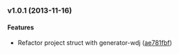<a name="v1.0.1"></a>
### v1.0.1 (2013-11-16)


#### Features

* Refactor project struct with generator-wdj ([ae781fbf](https://github.com/wandoulabs/USB-Guide/commit/ae781fbf10603346d0949d0f92a931aeeb2a3ad2))

